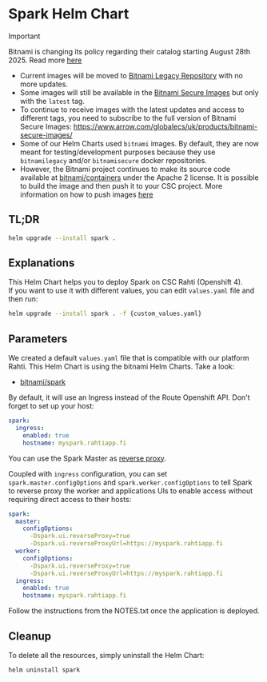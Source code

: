 # Spark Helm Chart

> [!IMPORTANT]  
> Bitnami is changing its policy regarding their catalog starting August 28th 2025. Read more [here](https://github.com/bitnami/containers/issues/83267)  
> - Current images will be moved to [Bitnami Legacy Repository](https://hub.docker.com/u/bitnamilegacy) with no more updates.  
> - Some images will still be available in the [Bitnami Secure Images](https://hub.docker.com/u/bitnamisecure) but only with the `latest` tag.  
> - To continue to receive images with the latest updates and access to different tags, you need to subscribe to the full version of Bitnami Secure Images: https://www.arrow.com/globalecs/uk/products/bitnami-secure-images/  
> - Some of our Helm Charts used `bitnami` images. By default, they are now meant for testing/development purposes because they use `bitnamilegacy` and/or `bitnamisecure` docker repositories.  
> - However, the Bitnami project continues to make its source code available at [bitnami/containers](https://github.com/bitnami/containers) under the Apache 2 license. It is possible to build the image and then push it to your CSC project. More information on how to push images [here](https://docs.csc.fi/cloud/rahti/images/Using_Rahti_integrated_registry/)

## TL;DR
```sh
helm upgrade --install spark .
```

## Explanations
This Helm Chart helps you to deploy Spark on CSC Rahti (Openshift 4).  
If you want to use it with different values, you can edit `values.yaml` file and then run:  
```sh
helm upgrade --install spark . -f {custom_values.yaml}
```

## Parameters
We created a default `values.yaml` file that is compatible with our platform Rahti. This Helm Chart is using the bitnami Helm Charts. Take a look:
- [bitnami/spark](https://github.com/bitnami/charts/blob/main/bitnami/spark/)

By default, it will use an Ingress instead of the Route Openshift API. Don't forget to set up your host:

```yaml
spark:
  ingress:
    enabled: true
    hostname: myspark.rahtiapp.fi
```

You can use the Spark Master as [reverse proxy](https://github.com/bitnami/charts/blob/main/bitnami/spark/README.md#configuring-spark-master-as-reverse-proxy).

Coupled with `ingress` configuration, you can set `spark.master.configOptions` and `spark.worker.configOptions` to tell Spark to reverse proxy the worker
and applications UIs to enable access without requiring direct access to their hosts:

```yaml
spark:
  master:
    configOptions:
      -Dspark.ui.reverseProxy=true
      -Dspark.ui.reverseProxyUrl=https://myspark.rahtiapp.fi
  worker:
    configOptions:
      -Dspark.ui.reverseProxy=true
      -Dspark.ui.reverseProxyUrl=https://myspark.rahtiapp.fi
  ingress:
    enabled: true
    hostname: myspark.rahtiapp.fi
```

Follow the instructions from the NOTES.txt once the application is deployed.

## Cleanup
To delete all the resources, simply uninstall the Helm Chart:

```sh
helm uninstall spark
```
